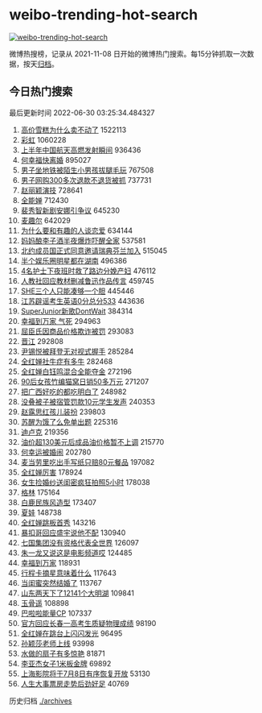 # weibo-trending-hot-search

[![weibo-trending-hot-search](https://github.com/ameizi/weibo-trending-hot-search/actions/workflows/ci.yml/badge.svg)](https://github.com/ameizi/weibo-trending-hot-search/actions/workflows/ci.yml)

微博热搜榜，记录从 2021-11-08 日开始的微博热门搜索。每15分钟抓取一次数据，按天[归档](./archives)。

## 今日热门搜索

<!-- BEGIN --> 
最后更新时间 2022-06-30 03:25:34.484327 
1. [高价雪糕为什么卖不动了](https://s.weibo.com/weibo?q=%23%E9%AB%98%E4%BB%B7%E9%9B%AA%E7%B3%95%E4%B8%BA%E4%BB%80%E4%B9%88%E5%8D%96%E4%B8%8D%E5%8A%A8%E4%BA%86%23&Refer=top) 1522113
1. [彩虹](https://s.weibo.com/weibo?q=%23%E5%BD%A9%E8%99%B9%23&Refer=top) 1060228
1. [上半年中国航天高燃发射瞬间](https://s.weibo.com/weibo?q=%23%E4%B8%8A%E5%8D%8A%E5%B9%B4%E4%B8%AD%E5%9B%BD%E8%88%AA%E5%A4%A9%E9%AB%98%E7%87%83%E5%8F%91%E5%B0%84%E7%9E%AC%E9%97%B4%23&Refer=top) 936436
1. [何幸福快离婚](https://s.weibo.com/weibo?q=%23%E4%BD%95%E5%B9%B8%E7%A6%8F%E5%BF%AB%E7%A6%BB%E5%A9%9A%23&Refer=top) 895027
1. [男子坐地铁被陌生小男孩拔腿毛玩](https://s.weibo.com/weibo?q=%23%E7%94%B7%E5%AD%90%E5%9D%90%E5%9C%B0%E9%93%81%E8%A2%AB%E9%99%8C%E7%94%9F%E5%B0%8F%E7%94%B7%E5%AD%A9%E6%8B%94%E8%85%BF%E6%AF%9B%E7%8E%A9%23&Refer=top) 767508
1. [男子网购300多次退款不退货被抓](https://s.weibo.com/weibo?q=%23%E7%94%B7%E5%AD%90%E7%BD%91%E8%B4%AD300%E5%A4%9A%E6%AC%A1%E9%80%80%E6%AC%BE%E4%B8%8D%E9%80%80%E8%B4%A7%E8%A2%AB%E6%8A%93%23&Refer=top) 737731
1. [赵丽颖演技](https://s.weibo.com/weibo?q=%23%E8%B5%B5%E4%B8%BD%E9%A2%96%E6%BC%94%E6%8A%80%23&Refer=top) 728641
1. [全能婵](https://s.weibo.com/weibo?q=%E5%85%A8%E8%83%BD%E5%A9%B5&Refer=top) 712430
1. [裴秀智新剧安娜引争议](https://s.weibo.com/weibo?q=%23%E8%A3%B4%E7%A7%80%E6%99%BA%E6%96%B0%E5%89%A7%E5%AE%89%E5%A8%9C%E5%BC%95%E4%BA%89%E8%AE%AE%23&Refer=top) 645230
1. [麦趣尔](https://s.weibo.com/weibo?q=%E9%BA%A6%E8%B6%A3%E5%B0%94&Refer=top) 642029
1. [为什么要和有趣的人谈恋爱](https://s.weibo.com/weibo?q=%23%E4%B8%BA%E4%BB%80%E4%B9%88%E8%A6%81%E5%92%8C%E6%9C%89%E8%B6%A3%E7%9A%84%E4%BA%BA%E8%B0%88%E6%81%8B%E7%88%B1%23&Refer=top) 634144
1. [妈妈酿李子酒半夜爆炸吓醒全家](https://s.weibo.com/weibo?q=%23%E5%A6%88%E5%A6%88%E9%85%BF%E6%9D%8E%E5%AD%90%E9%85%92%E5%8D%8A%E5%A4%9C%E7%88%86%E7%82%B8%E5%90%93%E9%86%92%E5%85%A8%E5%AE%B6%23&Refer=top) 537581
1. [北约成员国正式同意邀请瑞典芬兰加入](https://s.weibo.com/weibo?q=%23%E5%8C%97%E7%BA%A6%E6%88%90%E5%91%98%E5%9B%BD%E6%AD%A3%E5%BC%8F%E5%90%8C%E6%84%8F%E9%82%80%E8%AF%B7%E7%91%9E%E5%85%B8%E8%8A%AC%E5%85%B0%E5%8A%A0%E5%85%A5%23&Refer=top) 515045
1. [半个娱乐圈明星都在湖南](https://s.weibo.com/weibo?q=%23%E5%8D%8A%E4%B8%AA%E5%A8%B1%E4%B9%90%E5%9C%88%E6%98%8E%E6%98%9F%E9%83%BD%E5%9C%A8%E6%B9%96%E5%8D%97%23&Refer=top) 496386
1. [4名护士下夜班时救了路边分娩产妇](https://s.weibo.com/weibo?q=%234%E5%90%8D%E6%8A%A4%E5%A3%AB%E4%B8%8B%E5%A4%9C%E7%8F%AD%E6%97%B6%E6%95%91%E4%BA%86%E8%B7%AF%E8%BE%B9%E5%88%86%E5%A8%A9%E4%BA%A7%E5%A6%87%23&Refer=top) 476112
1. [人教社回应教材删减鲁迅作品传言](https://s.weibo.com/weibo?q=%23%E4%BA%BA%E6%95%99%E7%A4%BE%E5%9B%9E%E5%BA%94%E6%95%99%E6%9D%90%E5%88%A0%E5%87%8F%E9%B2%81%E8%BF%85%E4%BD%9C%E5%93%81%E4%BC%A0%E8%A8%80%23&Refer=top) 459745
1. [SHE三个人只能凑够一个胆](https://s.weibo.com/weibo?q=%23SHE%E4%B8%89%E4%B8%AA%E4%BA%BA%E5%8F%AA%E8%83%BD%E5%87%91%E5%A4%9F%E4%B8%80%E4%B8%AA%E8%83%86%23&Refer=top) 445446
1. [江苏辟谣考生英语0分总分533](https://s.weibo.com/weibo?q=%23%E6%B1%9F%E8%8B%8F%E8%BE%9F%E8%B0%A3%E8%80%83%E7%94%9F%E8%8B%B1%E8%AF%AD0%E5%88%86%E6%80%BB%E5%88%86533%23&Refer=top) 443636
1. [SuperJunior新歌DontWait](https://s.weibo.com/weibo?q=%23SuperJunior%E6%96%B0%E6%AD%8CDontWait%23&Refer=top) 384314
1. [幸福到万家 气死](https://s.weibo.com/weibo?q=%E5%B9%B8%E7%A6%8F%E5%88%B0%E4%B8%87%E5%AE%B6%20%E6%B0%94%E6%AD%BB&Refer=top) 294963
1. [屈臣氏因商品价格欺诈被罚](https://s.weibo.com/weibo?q=%23%E5%B1%88%E8%87%A3%E6%B0%8F%E5%9B%A0%E5%95%86%E5%93%81%E4%BB%B7%E6%A0%BC%E6%AC%BA%E8%AF%88%E8%A2%AB%E7%BD%9A%23&Refer=top) 293083
1. [晋江](https://s.weibo.com/weibo?q=%E6%99%8B%E6%B1%9F&Refer=top) 292808
1. [尹锡悦被拜登无对视式握手](https://s.weibo.com/weibo?q=%23%E5%B0%B9%E9%94%A1%E6%82%A6%E8%A2%AB%E6%8B%9C%E7%99%BB%E6%97%A0%E5%AF%B9%E8%A7%86%E5%BC%8F%E6%8F%A1%E6%89%8B%23&Refer=top) 285284
1. [全红婵社牛症有多牛](https://s.weibo.com/weibo?q=%23%E5%85%A8%E7%BA%A2%E5%A9%B5%E7%A4%BE%E7%89%9B%E7%97%87%E6%9C%89%E5%A4%9A%E7%89%9B%23&Refer=top) 282468
1. [全红婵白钰鸣混合全能夺金](https://s.weibo.com/weibo?q=%23%E5%85%A8%E7%BA%A2%E5%A9%B5%E7%99%BD%E9%92%B0%E9%B8%A3%E6%B7%B7%E5%90%88%E5%85%A8%E8%83%BD%E5%A4%BA%E9%87%91%23&Refer=top) 272196
1. [90后女孩竹编猫窝日销50多万元](https://s.weibo.com/weibo?q=%2390%E5%90%8E%E5%A5%B3%E5%AD%A9%E7%AB%B9%E7%BC%96%E7%8C%AB%E7%AA%9D%E6%97%A5%E9%94%8050%E5%A4%9A%E4%B8%87%E5%85%83%23&Refer=top) 271207
1. [把广西好吃的都吃明白了](https://s.weibo.com/weibo?q=%23%E6%8A%8A%E5%B9%BF%E8%A5%BF%E5%A5%BD%E5%90%83%E7%9A%84%E9%83%BD%E5%90%83%E6%98%8E%E7%99%BD%E4%BA%86%23&Refer=top) 248982
1. [没叠被子被宿管罚款10元学生发声](https://s.weibo.com/weibo?q=%23%E6%B2%A1%E5%8F%A0%E8%A2%AB%E5%AD%90%E8%A2%AB%E5%AE%BF%E7%AE%A1%E7%BD%9A%E6%AC%BE10%E5%85%83%E5%AD%A6%E7%94%9F%E5%8F%91%E5%A3%B0%23&Refer=top) 240353
1. [赵露思红孩儿装扮](https://s.weibo.com/weibo?q=%23%E8%B5%B5%E9%9C%B2%E6%80%9D%E7%BA%A2%E5%AD%A9%E5%84%BF%E8%A3%85%E6%89%AE%23&Refer=top) 239803
1. [苏醒为饿了么免单出题](https://s.weibo.com/weibo?q=%23%E8%8B%8F%E9%86%92%E4%B8%BA%E9%A5%BF%E4%BA%86%E4%B9%88%E5%85%8D%E5%8D%95%E5%87%BA%E9%A2%98%23&Refer=top) 225316
1. [迪卢克](https://s.weibo.com/weibo?q=%E8%BF%AA%E5%8D%A2%E5%85%8B&Refer=top) 219356
1. [油价超130美元后成品油价格暂不上调](https://s.weibo.com/weibo?q=%23%E6%B2%B9%E4%BB%B7%E8%B6%85130%E7%BE%8E%E5%85%83%E5%90%8E%E6%88%90%E5%93%81%E6%B2%B9%E4%BB%B7%E6%A0%BC%E6%9A%82%E4%B8%8D%E4%B8%8A%E8%B0%83%23&Refer=top) 215770
1. [何幸运被婚闹](https://s.weibo.com/weibo?q=%23%E4%BD%95%E5%B9%B8%E8%BF%90%E8%A2%AB%E5%A9%9A%E9%97%B9%23&Refer=top) 202780
1. [麦当劳里吃出手写纸只赔80元餐品](https://s.weibo.com/weibo?q=%23%E9%BA%A6%E5%BD%93%E5%8A%B3%E9%87%8C%E5%90%83%E5%87%BA%E6%89%8B%E5%86%99%E7%BA%B8%E5%8F%AA%E8%B5%9480%E5%85%83%E9%A4%90%E5%93%81%23&Refer=top) 197082
1. [全红婵厉害](https://s.weibo.com/weibo?q=%23%E5%85%A8%E7%BA%A2%E5%A9%B5%E5%8E%89%E5%AE%B3%23&Refer=top) 178924
1. [女生捡婚纱送闺密疯狂拍照5小时](https://s.weibo.com/weibo?q=%23%E5%A5%B3%E7%94%9F%E6%8D%A1%E5%A9%9A%E7%BA%B1%E9%80%81%E9%97%BA%E5%AF%86%E7%96%AF%E7%8B%82%E6%8B%8D%E7%85%A75%E5%B0%8F%E6%97%B6%23&Refer=top) 178038
1. [格林](https://s.weibo.com/weibo?q=%E6%A0%BC%E6%9E%97&Refer=top) 175164
1. [白鹿民族风造型](https://s.weibo.com/weibo?q=%23%E7%99%BD%E9%B9%BF%E6%B0%91%E6%97%8F%E9%A3%8E%E9%80%A0%E5%9E%8B%23&Refer=top) 173407
1. [夏娃](https://s.weibo.com/weibo?q=%E5%A4%8F%E5%A8%83&Refer=top) 148738
1. [全红婵跳板首秀](https://s.weibo.com/weibo?q=%23%E5%85%A8%E7%BA%A2%E5%A9%B5%E8%B7%B3%E6%9D%BF%E9%A6%96%E7%A7%80%23&Refer=top) 143216
1. [暴扣哥回应盛宇说他不配](https://s.weibo.com/weibo?q=%23%E6%9A%B4%E6%89%A3%E5%93%A5%E5%9B%9E%E5%BA%94%E7%9B%9B%E5%AE%87%E8%AF%B4%E4%BB%96%E4%B8%8D%E9%85%8D%23&Refer=top) 130940
1. [七国集团没有资格代表全世界](https://s.weibo.com/weibo?q=%23%E4%B8%83%E5%9B%BD%E9%9B%86%E5%9B%A2%E6%B2%A1%E6%9C%89%E8%B5%84%E6%A0%BC%E4%BB%A3%E8%A1%A8%E5%85%A8%E4%B8%96%E7%95%8C%23&Refer=top) 126097
1. [朱一龙又说这是电影频道哎](https://s.weibo.com/weibo?q=%23%E6%9C%B1%E4%B8%80%E9%BE%99%E5%8F%88%E8%AF%B4%E8%BF%99%E6%98%AF%E7%94%B5%E5%BD%B1%E9%A2%91%E9%81%93%E5%93%8E%23&Refer=top) 124485
1. [幸福到万家](https://s.weibo.com/weibo?q=%23%E5%B9%B8%E7%A6%8F%E5%88%B0%E4%B8%87%E5%AE%B6%23&Refer=top) 118931
1. [行程卡摘星意味着什么](https://s.weibo.com/weibo?q=%23%E8%A1%8C%E7%A8%8B%E5%8D%A1%E6%91%98%E6%98%9F%E6%84%8F%E5%91%B3%E7%9D%80%E4%BB%80%E4%B9%88%23&Refer=top) 117643
1. [当闺蜜突然结婚了](https://s.weibo.com/weibo?q=%23%E5%BD%93%E9%97%BA%E8%9C%9C%E7%AA%81%E7%84%B6%E7%BB%93%E5%A9%9A%E4%BA%86%23&Refer=top) 113767
1. [山东两天下了12141个大明湖](https://s.weibo.com/weibo?q=%23%E5%B1%B1%E4%B8%9C%E4%B8%A4%E5%A4%A9%E4%B8%8B%E4%BA%8612141%E4%B8%AA%E5%A4%A7%E6%98%8E%E6%B9%96%23&Refer=top) 109841
1. [玉骨遥](https://s.weibo.com/weibo?q=%E7%8E%89%E9%AA%A8%E9%81%A5&Refer=top) 108898
1. [巴啦啦能量CP](https://s.weibo.com/weibo?q=%23%E5%B7%B4%E5%95%A6%E5%95%A6%E8%83%BD%E9%87%8FCP%23&Refer=top) 107337
1. [官方回应长春一高考生质疑物理成绩](https://s.weibo.com/weibo?q=%23%E5%AE%98%E6%96%B9%E5%9B%9E%E5%BA%94%E9%95%BF%E6%98%A5%E4%B8%80%E9%AB%98%E8%80%83%E7%94%9F%E8%B4%A8%E7%96%91%E7%89%A9%E7%90%86%E6%88%90%E7%BB%A9%23&Refer=top) 98190
1. [全红婵在跳台上闪闪发光](https://s.weibo.com/weibo?q=%23%E5%85%A8%E7%BA%A2%E5%A9%B5%E5%9C%A8%E8%B7%B3%E5%8F%B0%E4%B8%8A%E9%97%AA%E9%97%AA%E5%8F%91%E5%85%89%23&Refer=top) 96495
1. [孙颖莎老师上线](https://s.weibo.com/weibo?q=%23%E5%AD%99%E9%A2%96%E8%8E%8E%E8%80%81%E5%B8%88%E4%B8%8A%E7%BA%BF%23&Refer=top) 93998
1. [水做的扇子有多惊艳](https://s.weibo.com/weibo?q=%23%E6%B0%B4%E5%81%9A%E7%9A%84%E6%89%87%E5%AD%90%E6%9C%89%E5%A4%9A%E6%83%8A%E8%89%B3%23&Refer=top) 81871
1. [李亚杰女子1米板金牌](https://s.weibo.com/weibo?q=%E6%9D%8E%E4%BA%9A%E6%9D%B0%E5%A5%B3%E5%AD%901%E7%B1%B3%E6%9D%BF%E9%87%91%E7%89%8C&Refer=top) 69892
1. [上海影院将于7月8日有序恢复开放](https://s.weibo.com/weibo?q=%23%E4%B8%8A%E6%B5%B7%E5%BD%B1%E9%99%A2%E5%B0%86%E4%BA%8E7%E6%9C%888%E6%97%A5%E6%9C%89%E5%BA%8F%E6%81%A2%E5%A4%8D%E5%BC%80%E6%94%BE%23&Refer=top) 53130
1. [人生大事票房走势后劲好足](https://s.weibo.com/weibo?q=%23%E4%BA%BA%E7%94%9F%E5%A4%A7%E4%BA%8B%E7%A5%A8%E6%88%BF%E8%B5%B0%E5%8A%BF%E5%90%8E%E5%8A%B2%E5%A5%BD%E8%B6%B3%23&Refer=top) 40769
<!-- END -->

历史归档 [./archives](./archives)

